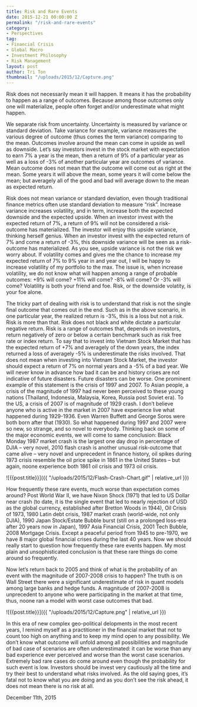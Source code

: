 ```yaml
---
title: Risk and Rare Events
date: 2015-12-21 00:00:00 Z
permalink: "/risk-and-rare-events"
category:
- Perspectives
tag:
- Financial Crisis
- Global Macro
- Investment Philosophy
- Risk Management
layout: post
author: Tri Ton
thumbnail: "/uploads/2015/12/Capture.png"
---
```


Risk does not necessarily mean it will happen.  It means it has the probability to happen as a range of outcomes.  Because among those outcomes only one will materialize, people often forget and/or underestimate what might happen.

We separate risk from uncertainty.  Uncertainty is measured by variance or standard deviation.  Take variance for example, variance measures the various degree of outcome (thus comes the term variance) comparing to the mean.  Outcomes involve around the mean can come in upside as well as downside.  Let’s say investors invest in the stock market with expectation to earn 7% a year is the mean, then a return of 9% of a particular year as well as a loss of -3% of another particular year are outcomes of variance.  Mean outcome does not mean that the outcome will come out as right at the mean.  Some years it will above the mean, some years it will come below the mean; but averagely all of the good and bad will average down to the mean as expected return.

Risk does not mean variance or standard deviation, even though traditional finance metrics often use standard deviation to measure “risk”.  Increase variance increases volatility, and in term, increase both the expected downside and the expected upside.  When an investor invest with the expected return of 7%, a return of 9% will not be considered a risk-outcome has materialized.  The investor will enjoy this upside variance, thinking herself genius.  When an investor invest with the expected return of 7% and come a return of -3%, this downside variance will be seen as a risk-outcome has materialized.  As you see, upside variance is not the risk we worry about.  If volatility comes and gives me the chance to increase my expected return of 7% to 9% year in and year out, I will be happy to increase volatility of my portfolio to the max.  The issue is, when increase volatility, we do not know what will happen among a range of probable outcomes: +9% will come? +11% will come? -8% will come? Or -3% will come?  Volatility is both your friend and foe.  Risk, or the downside volatity, is your foe alone.

The tricky part of dealing with risk is to understand that risk is not the single final outcome that comes out in the end.  Such as in the above scenario, in one particular year, the realized return is -3%, this is a loss but not a risk.  Risk is more than that.  Risk does not black and white dictate a particular negative return.  Risk is a range of outcomes that, depends on investors, return negatively of zero or below a certain benchmark such as risk free rate or index return.  To say that to invest into Vietnam Stock Market that has the expected return of +7% and averagely of the down years, the index returned a loss of averagely -5% is underestimate the risks involved.  That does not mean when investing into Vietnam Stock Market, the investor should expect a return of 7% on normal years and a -5% of a bad year.  We will never know in advance how bad it can be and history crises are not indicative of future disasters.  Future disasters can be worse.  One prominent example of this statement is the crisis of 1997 and 2007.  To Asian people, a crisis of the magnitude of 1997 had never been perceived to these young nations (Thailand, Indonesia, Malaysia, Korea, Russia post Soviet era).  To the US, a crisis of 2007 is of magnitude of 1929 crash.  I don’t believe anyone who is active in the market in 2007 have experience live what happened during 1929-1936.  Even Warren Buffett and George Soros were both born after that (1930).  So what happened during 1997 and 2007 were so new, so strange, and so novel to everybody.  Thinking back on some of the major economic events, we will come to same conclusion: Black Monday 1987 market crash is the largest one day drop in percentage of DJIA – very novel, 2010 flash crash is another unusual risk-outcome that came alive – very novel and unprecedent in finance history, oil spikes during 1973 crisis resemble the oil price spike in 1861 in the United States – but again, noone experience both 1861 oil crisis and 1973 oil crisis.

![{{post.title}}]({{ "/uploads/2015/12/Flash-Crash-Chart.gif" | relative_url }})

How frequently these rare events, much worse than expectation comes around?  Post World War II, we have Nixon Shock (1971) that led to US Dollar near crash (to date, it is the single event that led to nearly rejection of USD as the global currency, established after Bretton Woods in 1944), Oil Crisis of 1973, 1980 Latin debt crisis, 1987 market crash (world-wide, not only DJIA), 1990 Japan Stock/Estate Bubble burst (still on a prolonged loss-era after 20 years now in Japan), 1997 Asia Financial Crisis, 2001 Tech Bubble, 2008 Mortgage Crisis.  Except a peaceful period from 1945 to pre-1970, we have 8 major global financial crises during the last 40 years.  Now we should really start to question how frequently these rare events happen.  My most plain and unsophisticated conclusion is that these rare things do come around so frequently.

Now let’s return back to 2005 and think of what is the probability of an event with the magnitude of 2007-2008 crisis to happen?  The truth is on Wall Street there were a significant underestimate of risk in quant models among large banks and hedge funds.  A magnitude of 2007-2008 is unprecedent to anyone who were participating in the market at that time, thus, noone ran a model with worst case outcomes that bad.

![{{post.title}}]({{ "/uploads/2015/12/Capture.png" | relative_url }})

In this era of new complex geo-political delopments in the most recent years, I remind myself as a practitioner in the financial market that not to count too high on anything and to keep my mind open to any possibility.  We don’t know what outcome will unfold among all possibilities and magnitude of bad case of scenarios are often underestimated: it can be worse than any bad experience ever perceived and worse than the worst case scenarios.  Extremely bad rare cases do come around even though the probability for such event is low.  Investors should be invest very cautiously all the time and try their best to understand what risks involved.  As the old saying goes, it’s fatal not to know what you are doing and as you don’t see the risk ahead, it does not mean there is no risk at all.

December 11th, 2015
